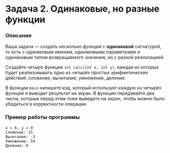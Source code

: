 # Задача 2. Одинаковые, но разные функции

### Описание
Ваша задача — создать несколько функций с **одинаковой** сигнатурой, то есть с одинаковым именем, одинаковыми параметрами и одинаковым типом возвращаемого значения, но с разной реализацией.

Создайте четыре функции `int calc(int x, int y)`, каждая из которых будет реализовывать одно из четырёх простых арифметических действий: сложение, вычитание, умножение, деление.

В функции `main` напишите код, который использует каждую из четырёх функций и выводит результат на экран. В функции передавайте два числа, которые перед этим тоже выведите на экран, чтобы можно было убедиться в корректности операции.

### Пример работы программы
```
x = 6, y = 9
Сложение: 15
Вычитание: -3
Умножение: 54
Деление: 0
```

